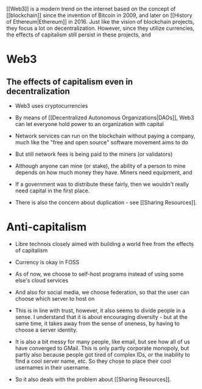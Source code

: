 [[Web3]] is a modern trend on the internet based on the concept of [[blockchain]] since the invention of Bitcoin in 2009, and later on [[History of Ethereum|Ethereum]] in 2016. Just like the vision of blockchain projects, they focus a lot on decentralization. However, since they utilize currencies, the effects of capitalism still persist in these projects, and 
# Web3
## The effects of capitalism even in decentralization
- Web3 uses cryptocurrencies
- By means of [[Decentralized Autonomous Organizations|DAOs]], Web3 can let everyone hold power to an organization with capital
- Network services can run on the blockchain without paying a company, much like the "free and open source" software movement aims to do
- But still network fees is being paid to the miners (or validators)
- Although anyone can mine (or stake), the ability of a person to mine depends on how much money they have. Miners need equipment, and 
- If a government was to distribute these fairly, then we wouldn't really need capital in the first place.

- There is also the concern about duplication - see [[Sharing Resources]].
# Anti-capitalism
- Libre technois closely aimed with building a world free from the effects of capitalism
- Currency is okay in FOSS
- As of now, we choose to self-host programs instead of using some else's cloud services
- And also for social media, we choose federation, so that the user can choose which server to host on
- This is in line with trust, however, it also seems to divide people in a sense. I understand that it is about encouraging diversity - but at the same time, it takes away from the sense of oneness, by having to choose a server identity.
- It is also a bit messy for many people, like email, but see how all of us have converged to GMail. This is only partly corporate monopoly, but partly also because people got tired of complex IDs, or the inability to find a cool server name, etc. So they chose to place their cool usernames in their username.

- So it also deals with the problem about [[Sharing Resources]].